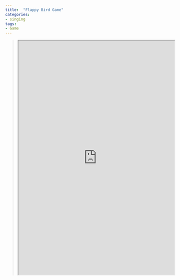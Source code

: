 ```yaml
---
title:  "Flappy Bird Game"
categories:
- singing
tags:
- Game
---
```


 <blockquote class="twitter-tweet" data-lang="en"><iframe src="https://studio.code.org/projects/flappy/2L7UrI4QBRYhS_PSeQx6MsX8APvxwFRtf_0YaVGcxlw/embed" style="width:500px; height:750px;"></iframe></blockquote>
